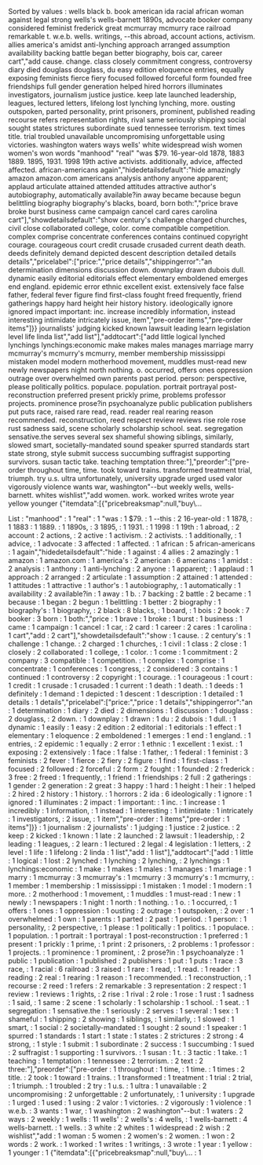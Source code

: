 Sorted by values :
wells black b. book american ida racial african woman against legal strong wells's wells-barnett 1890s, advocate booker company considered feminist frederick great mcmurray mcmurry race railroad remarkable t. w.e.b. wells. writings, --this abroad, account actions, activism. allies america's amidst anti-lynching approach arranged assumption availability backing battle began better biography, bois car, career cart","add cause. change. class closely commitment congress, controversy diary died douglass douglass, du easy edition eloquence entries, equally exposing feminists fierce fiery focused followed forceful form founded free friendships full gender generation helped hired horrors illuminates investigators, journalism justice justice. keep late launched leadership, leagues, lectured letters, lifelong lost lynching lynching, more. ousting outspoken, parted personality, print prisoners, prominent, published reading recourse refers representation rights, rival same seriously shipping social sought states strictures subordinate sued tennessee terrorism. text times title. trial troubled unavailable uncompromising unforgettable using victories. washington waters ways wells' white widespread wish women women's won words "manhood" "real" "was $79. 16-year-old 1878, 1883 1889. 1895, 1931. 1998 19th active activists. additionally, advice, affected affected. african-americans again","hidedetailsdefault":"hide amazingly amazon amazon.com americans analysis anthony anyone apparent; applaud articulate attained attended attitudes attractive author's autobiography, automatically available?in away became because begun belittling biography biography's blacks, board, born both:","price brave broke burst business came campaign cancel card cares carolina cart"],"showdetailsdefault":"show century's challenge charged churches, civil close collaborated college, color. come compatible competition. complex comprise concentrate conferences contains continued copyright courage. courageous court credit crusade crusaded current death death. deeds definitely demand depicted descent description detailed details details","pricelabel":["price:","price details","shippingerror":"an determination dimensions discussion down. downplay drawn dubois dull. dynamic easily editorial editorials effect elementary emboldened emerges end england. epidemic error ethnic excellent exist. extensively face false father, federal fever figure find first-class fought freed frequently, friend gatherings happy hard height heir history history. ideologically ignore ignored impact important: inc. increase incredibly information, instead interesting intimidate intricately issue, item","pre-order items","pre-order items"]}} journalists' judging kicked known lawsuit leading learn legislation level life linda list","add list"],"addtocart":["add little logical lynched lynchings lynchings:economic make makes males manages marriage marry mcmurray's mcmurry's mcmurry, member membership mississippi mistaken model modern motherhood movement, muddles must-read new newly newspapers night north nothing. o. occurred, offers ones oppression outrage over overwhelmed own parents past period. person: perspective, please politically politics. populace. population. portrait portrayal post-reconstruction preferred present prickly prime, problems professor projects. prominence prose?in psychoanalyze public publication publishers put puts race, raised rare read, read. reader real rearing reason recommended. reconstruction, reed respect review reviews rise role rose rust sadness said, scene scholarly scholarship school. seat. segregation sensative.the serves several sex shameful showing siblings, similarly, slowed smart, societally-mandated sound speaker spurred standards start state strong, style submit success succumbing suffragist supporting survivors. susan tactic take. teaching temptation three:"],"preorder":["pre-order throughout time, time. took toward trains. transformed treatment trial, triumph. try u.s. ultra unfortunately, university upgrade urged used valor vigorously violence wants war, washington"--but weekly wells, wells-barnett. whites wishlist","add women. work. worked writes wrote year yellow younger {"itemdata":[{"pricebreaksmap":null,"buy\\... 

List :
"manhood" : 1
"real" : 1
"was : 1
$79. : 1
--this : 2
16-year-old : 1
1878, : 1
1883 : 1
1889. : 1
1890s, : 3
1895, : 1
1931. : 1
1998 : 1
19th : 1
abroad, : 2
account : 2
actions, : 2
active : 1
activism. : 2
activists. : 1
additionally, : 1
advice, : 1
advocate : 3
affected : 1
affected. : 1
african : 5
african-americans : 1
again","hidedetailsdefault":"hide : 1
against : 4
allies : 2
amazingly : 1
amazon : 1
amazon.com : 1
america's : 2
american : 6
americans : 1
amidst : 2
analysis : 1
anthony : 1
anti-lynching : 2
anyone : 1
apparent; : 1
applaud : 1
approach : 2
arranged : 2
articulate : 1
assumption : 2
attained : 1
attended : 1
attitudes : 1
attractive : 1
author's : 1
autobiography, : 1
automatically : 1
availability : 2
available?in : 1
away : 1
b. : 7
backing : 2
battle : 2
became : 1
because : 1
began : 2
begun : 1
belittling : 1
better : 2
biography : 1
biography's : 1
biography, : 2
black : 8
blacks, : 1
board, : 1
bois : 2
book : 7
booker : 3
born : 1
both:","price : 1
brave : 1
broke : 1
burst : 1
business : 1
came : 1
campaign : 1
cancel : 1
car, : 2
card : 1
career : 2
cares : 1
carolina : 1
cart","add : 2
cart"],"showdetailsdefault":"show : 1
cause. : 2
century's : 1
challenge : 1
change. : 2
charged : 1
churches, : 1
civil : 1
class : 2
close : 1
closely : 2
collaborated : 1
college, : 1
color. : 1
come : 1
commitment : 2
company : 3
compatible : 1
competition. : 1
complex : 1
comprise : 1
concentrate : 1
conferences : 1
congress, : 2
considered : 3
contains : 1
continued : 1
controversy : 2
copyright : 1
courage. : 1
courageous : 1
court : 1
credit : 1
crusade : 1
crusaded : 1
current : 1
death : 1
death. : 1
deeds : 1
definitely : 1
demand : 1
depicted : 1
descent : 1
description : 1
detailed : 1
details : 1
details","pricelabel":["price:","price : 1
details","shippingerror":"an : 1
determination : 1
diary : 2
died : 2
dimensions : 1
discussion : 1
douglass : 2
douglass, : 2
down. : 1
downplay : 1
drawn : 1
du : 2
dubois : 1
dull. : 1
dynamic : 1
easily : 1
easy : 2
edition : 2
editorial : 1
editorials : 1
effect : 1
elementary : 1
eloquence : 2
emboldened : 1
emerges : 1
end : 1
england. : 1
entries, : 2
epidemic : 1
equally : 2
error : 1
ethnic : 1
excellent : 1
exist. : 1
exposing : 2
extensively : 1
face : 1
false : 1
father, : 1
federal : 1
feminist : 3
feminists : 2
fever : 1
fierce : 2
fiery : 2
figure : 1
find : 1
first-class : 1
focused : 2
followed : 2
forceful : 2
form : 2
fought : 1
founded : 2
frederick : 3
free : 2
freed : 1
frequently, : 1
friend : 1
friendships : 2
full : 2
gatherings : 1
gender : 2
generation : 2
great : 3
happy : 1
hard : 1
height : 1
heir : 1
helped : 2
hired : 2
history : 1
history. : 1
horrors : 2
ida : 6
ideologically : 1
ignore : 1
ignored : 1
illuminates : 2
impact : 1
important: : 1
inc. : 1
increase : 1
incredibly : 1
information, : 1
instead : 1
interesting : 1
intimidate : 1
intricately : 1
investigators, : 2
issue, : 1
item","pre-order : 1
items","pre-order : 1
items"]}} : 1
journalism : 2
journalists' : 1
judging : 1
justice : 2
justice. : 2
keep : 2
kicked : 1
known : 1
late : 2
launched : 2
lawsuit : 1
leadership, : 2
leading : 1
leagues, : 2
learn : 1
lectured : 2
legal : 4
legislation : 1
letters, : 2
level : 1
life : 1
lifelong : 2
linda : 1
list","add : 1
list"],"addtocart":["add : 1
little : 1
logical : 1
lost : 2
lynched : 1
lynching : 2
lynching, : 2
lynchings : 1
lynchings:economic : 1
make : 1
makes : 1
males : 1
manages : 1
marriage : 1
marry : 1
mcmurray : 3
mcmurray's : 1
mcmurry : 3
mcmurry's : 1
mcmurry, : 1
member : 1
membership : 1
mississippi : 1
mistaken : 1
model : 1
modern : 1
more. : 2
motherhood : 1
movement, : 1
muddles : 1
must-read : 1
new : 1
newly : 1
newspapers : 1
night : 1
north : 1
nothing. : 1
o. : 1
occurred, : 1
offers : 1
ones : 1
oppression : 1
ousting : 2
outrage : 1
outspoken, : 2
over : 1
overwhelmed : 1
own : 1
parents : 1
parted : 2
past : 1
period. : 1
person: : 1
personality, : 2
perspective, : 1
please : 1
politically : 1
politics. : 1
populace. : 1
population. : 1
portrait : 1
portrayal : 1
post-reconstruction : 1
preferred : 1
present : 1
prickly : 1
prime, : 1
print : 2
prisoners, : 2
problems : 1
professor : 1
projects. : 1
prominence : 1
prominent, : 2
prose?in : 1
psychoanalyze : 1
public : 1
publication : 1
published : 2
publishers : 1
put : 1
puts : 1
race : 3
race, : 1
racial : 6
railroad : 3
raised : 1
rare : 1
read, : 1
read. : 1
reader : 1
reading : 2
real : 1
rearing : 1
reason : 1
recommended. : 1
reconstruction, : 1
recourse : 2
reed : 1
refers : 2
remarkable : 3
representation : 2
respect : 1
review : 1
reviews : 1
rights, : 2
rise : 1
rival : 2
role : 1
rose : 1
rust : 1
sadness : 1
said, : 1
same : 2
scene : 1
scholarly : 1
scholarship : 1
school. : 1
seat. : 1
segregation : 1
sensative.the : 1
seriously : 2
serves : 1
several : 1
sex : 1
shameful : 1
shipping : 2
showing : 1
siblings, : 1
similarly, : 1
slowed : 1
smart, : 1
social : 2
societally-mandated : 1
sought : 2
sound : 1
speaker : 1
spurred : 1
standards : 1
start : 1
state : 1
states : 2
strictures : 2
strong : 4
strong, : 1
style : 1
submit : 1
subordinate : 2
success : 1
succumbing : 1
sued : 2
suffragist : 1
supporting : 1
survivors. : 1
susan : 1
t. : 3
tactic : 1
take. : 1
teaching : 1
temptation : 1
tennessee : 2
terrorism. : 2
text : 2
three:"],"preorder":["pre-order : 1
throughout : 1
time, : 1
time. : 1
times : 2
title. : 2
took : 1
toward : 1
trains. : 1
transformed : 1
treatment : 1
trial : 2
trial, : 1
triumph. : 1
troubled : 2
try : 1
u.s. : 1
ultra : 1
unavailable : 2
uncompromising : 2
unforgettable : 2
unfortunately, : 1
university : 1
upgrade : 1
urged : 1
used : 1
using : 2
valor : 1
victories. : 2
vigorously : 1
violence : 1
w.e.b. : 3
wants : 1
war, : 1
washington : 2
washington"--but : 1
waters : 2
ways : 2
weekly : 1
wells : 11
wells' : 2
wells's : 4
wells, : 1
wells-barnett : 4
wells-barnett. : 1
wells. : 3
white : 2
whites : 1
widespread : 2
wish : 2
wishlist","add : 1
woman : 5
women : 2
women's : 2
women. : 1
won : 2
words : 2
work. : 1
worked : 1
writes : 1
writings, : 3
wrote : 1
year : 1
yellow : 1
younger : 1
{"itemdata":[{"pricebreaksmap":null,"buy\\... : 1
